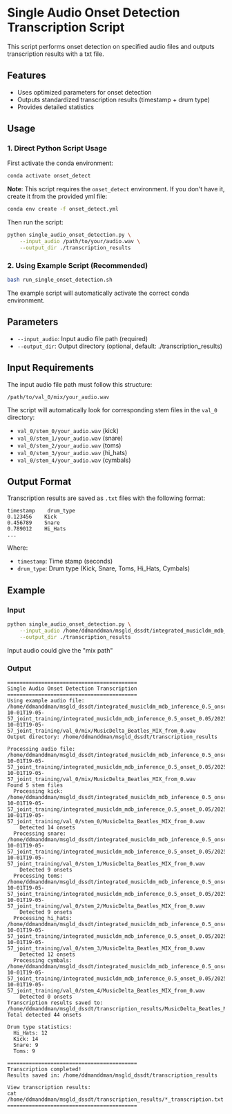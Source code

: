 # Single Audio Onset Detection Transcription Script

This script performs onset detection on specified audio files and outputs transcription results with a txt file.
## Features

- Uses optimized parameters for onset detection
- Outputs standardized transcription results (timestamp + drum type)
- Provides detailed statistics

## Usage

### 1. Direct Python Script Usage

First activate the conda environment:
```bash
conda activate onset_detect
```

**Note**: This script requires the `onset_detect` environment. If you don't have it, create it from the provided yml file:
```bash
conda env create -f onset_detect.yml
```

Then run the script:
```bash
python single_audio_onset_detection.py \
    --input_audio /path/to/your/audio.wav \
    --output_dir ./transcription_results
```

### 2. Using Example Script (Recommended)

```bash
bash run_single_onset_detection.sh
```

The example script will automatically activate the correct conda environment.

## Parameters

- `--input_audio`: Input audio file path (required)
- `--output_dir`: Output directory (optional, default: ./transcription_results)

## Input Requirements

The input audio file path must follow this structure:
```
/path/to/val_0/mix/your_audio.wav
```

The script will automatically look for corresponding stem files in the `val_0` directory:
- `val_0/stem_0/your_audio.wav` (kick)
- `val_0/stem_1/your_audio.wav` (snare)
- `val_0/stem_2/your_audio.wav` (toms)
- `val_0/stem_3/your_audio.wav` (hi_hats)
- `val_0/stem_4/your_audio.wav` (cymbals)

## Output Format

Transcription results are saved as `.txt` files with the following format:
```
timestamp    drum_type
0.123456    Kick
0.456789    Snare
0.789012    Hi_Hats
...
```

Where:
- `timestamp`: Time stamp (seconds)
- `drum_type`: Drum type (Kick, Snare, Toms, Hi_Hats, Cymbals)

## Example

### Input
```bash
python single_audio_onset_detection.py \
    --input_audio /home/ddmanddman/msgld_dssdt/integrated_musicldm_mdb_inference_0.5_onset_0.05/2025-10-01T19-05-57_joint_training/integrated_musicldm_mdb_inference_0.5_onset_0.05/2025-10-01T19-05-57_joint_training/val_0/mix/MusicDelta_Beatles_MIX_from_0.wav \
    --output_dir ./transcription_results
```

Input audio could give the "mix path"

### Output
```
==========================================
Single Audio Onset Detection Transcription
==========================================
Using example audio file: /home/ddmanddman/msgld_dssdt/integrated_musicldm_mdb_inference_0.5_onset_0.05/2025-10-01T19-05-57_joint_training/integrated_musicldm_mdb_inference_0.5_onset_0.05/2025-10-01T19-05-57_joint_training/val_0/mix/MusicDelta_Beatles_MIX_from_0.wav
Output directory: /home/ddmanddman/msgld_dssdt/transcription_results

Processing audio file: /home/ddmanddman/msgld_dssdt/integrated_musicldm_mdb_inference_0.5_onset_0.05/2025-10-01T19-05-57_joint_training/integrated_musicldm_mdb_inference_0.5_onset_0.05/2025-10-01T19-05-57_joint_training/val_0/mix/MusicDelta_Beatles_MIX_from_0.wav
Found 5 stem files
  Processing kick: /home/ddmanddman/msgld_dssdt/integrated_musicldm_mdb_inference_0.5_onset_0.05/2025-10-01T19-05-57_joint_training/integrated_musicldm_mdb_inference_0.5_onset_0.05/2025-10-01T19-05-57_joint_training/val_0/stem_0/MusicDelta_Beatles_MIX_from_0.wav
    Detected 14 onsets
  Processing snare: /home/ddmanddman/msgld_dssdt/integrated_musicldm_mdb_inference_0.5_onset_0.05/2025-10-01T19-05-57_joint_training/integrated_musicldm_mdb_inference_0.5_onset_0.05/2025-10-01T19-05-57_joint_training/val_0/stem_1/MusicDelta_Beatles_MIX_from_0.wav
    Detected 9 onsets
  Processing toms: /home/ddmanddman/msgld_dssdt/integrated_musicldm_mdb_inference_0.5_onset_0.05/2025-10-01T19-05-57_joint_training/integrated_musicldm_mdb_inference_0.5_onset_0.05/2025-10-01T19-05-57_joint_training/val_0/stem_2/MusicDelta_Beatles_MIX_from_0.wav
    Detected 9 onsets
  Processing hi_hats: /home/ddmanddman/msgld_dssdt/integrated_musicldm_mdb_inference_0.5_onset_0.05/2025-10-01T19-05-57_joint_training/integrated_musicldm_mdb_inference_0.5_onset_0.05/2025-10-01T19-05-57_joint_training/val_0/stem_3/MusicDelta_Beatles_MIX_from_0.wav
    Detected 12 onsets
  Processing cymbals: /home/ddmanddman/msgld_dssdt/integrated_musicldm_mdb_inference_0.5_onset_0.05/2025-10-01T19-05-57_joint_training/integrated_musicldm_mdb_inference_0.5_onset_0.05/2025-10-01T19-05-57_joint_training/val_0/stem_4/MusicDelta_Beatles_MIX_from_0.wav
    Detected 0 onsets
Transcription results saved to: /home/ddmanddman/msgld_dssdt/transcription_results/MusicDelta_Beatles_MIX_from_0_transcription.txt
Total detected 44 onsets

Drum type statistics:
  Hi_Hats: 12
  Kick: 14
  Snare: 9
  Toms: 9

==========================================
Transcription completed!
Results saved in: /home/ddmanddman/msgld_dssdt/transcription_results

View transcription results:
cat /home/ddmanddman/msgld_dssdt/transcription_results/*_transcription.txt
==========================================
```